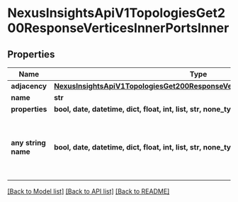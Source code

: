 # NexusInsightsApiV1TopologiesGet200ResponseVerticesInnerPortsInner


## Properties
Name | Type | Description | Notes
------------ | ------------- | ------------- | -------------
**adjacency** | [**NexusInsightsApiV1TopologiesGet200ResponseVerticesInnerPortsInnerAdjacency**](NexusInsightsApiV1TopologiesGet200ResponseVerticesInnerPortsInnerAdjacency.md) |  | [optional] 
**name** | **str** |  | [optional] 
**properties** | **bool, date, datetime, dict, float, int, list, str, none_type** |  | [optional] 
**any string name** | **bool, date, datetime, dict, float, int, list, str, none_type** | any string name can be used but the value must be the correct type | [optional]

[[Back to Model list]](../README.md#documentation-for-models) [[Back to API list]](../README.md#documentation-for-api-endpoints) [[Back to README]](../README.md)


